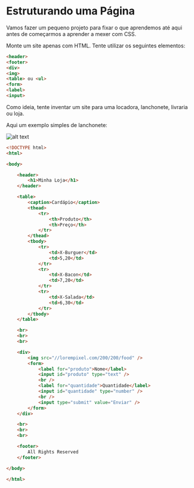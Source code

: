 # Estruturando uma Página
Vamos fazer um pequeno projeto para fixar o que aprendemos até aqui antes de começarmos a aprender a mexer com CSS.

Monte um site apenas com HTML. Tente utilizar os seguintes elementos:

```HTML
<header>
<footer>
<div>
<img>
<table> ou <ul>
<form>
<label>
<input>
```

Como ideia, tente inventar um site para uma locadora, lanchonete, livraria ou loja.

Aqui um exemplo simples de lanchonete:

![alt text](.\img\aula10\1.png " ")


```HTML
<!DOCTYPE html>
<html>

<body>

    <header>
        <h1>Minha Loja</h1>
    </header>

    <table>
        <caption>Cardápio</caption>
        <thead>
            <tr>
                <th>Produto</th>
                <th>Preço</th>
            </tr>
        </thead>
        <tbody>
            <tr>
                <td>X-Burguer</td>
                <td>5,20</td>
            </tr>
            <tr>
                <td>X-Bacon</td>
                <td>7,20</td>
            </tr>
            <tr>
                <td>X-Salada</td>
                <td>6,30</td>
            </tr>
        </tbody>
    </table>

    <br>
    <br>
    <br>

    <div>
        <img src="//lorempixel.com/200/200/food" />
        <form>
            <label for="produto">Nome</label>
            <input id="produto" type="text" />
            <br />
            <label for="quantidade">Quantidade</label>
            <input id="quantidade" type="number" />
            <br />
            <input type="submit" value="Enviar" />
        </form>
    </div>

    <br>
    <br>
    <br>

    <footer>
        All Rights Reserved
    </footer>

</body>

</html>
```